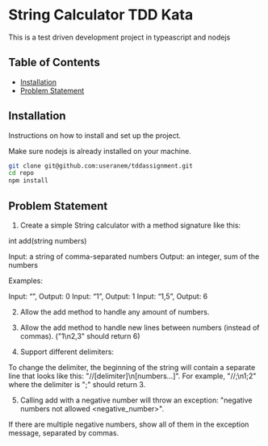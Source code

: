 # String Calculator TDD Kata

This is a test driven development project in typeascript and nodejs

## Table of Contents

- [Installation](#installation)
- [Problem Statement](#problem)

## Installation

Instructions on how to install and set up the project.

Make sure nodejs is already installed on your machine.

```bash
git clone git@github.com:useranem/tddassignment.git
cd repo
npm install
```

## Problem Statement

1. Create a simple String calculator with a method signature like this:

int add(string numbers)

Input: a string of comma-separated numbers
Output: an integer, sum of the numbers

Examples:

Input: “”, Output: 0
Input: “1”, Output: 1
Input: “1,5”, Output: 6

2. Allow the add method to handle any amount of numbers.

3. Allow the add method to handle new lines between numbers (instead of commas). ("1\n2,3" should return 6)

4. Support different delimiters:

To change the delimiter, the beginning of the string will contain a separate line that looks like this: "//[delimiter]\n[numbers…]". For example, "//;\n1;2" where the delimiter is ";" should return 3.

5. Calling add with a negative number will throw an exception: "negative numbers not allowed <negative_number>".

If there are multiple negative numbers, show all of them in the exception message, separated by commas.
